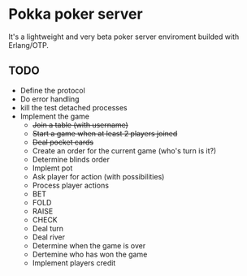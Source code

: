 Pokka poker server
==================

It's a lightweight and very beta poker server enviroment builded with Erlang/OTP.

TODO
----

 * Define the protocol
 * Do error handling
 * kill the test detached processes
 * Implement the game
    * ~~Join a table (with username)~~
    * ~~Start a game when at least 2 players joined~~
    * ~~Deal pocket cards~~
    * Create an order for the current game (who's turn is it?)
    * Determine blinds order
    * Implemt pot
    * Ask player for action (with possibilities)
    * Process player actions
     * BET
     * FOLD
     * RAISE
     * CHECK
    * Deal turn
    * Deal river
    * Determine when the game is over
    * Dertemine who has won the game
    * Implement players credit
